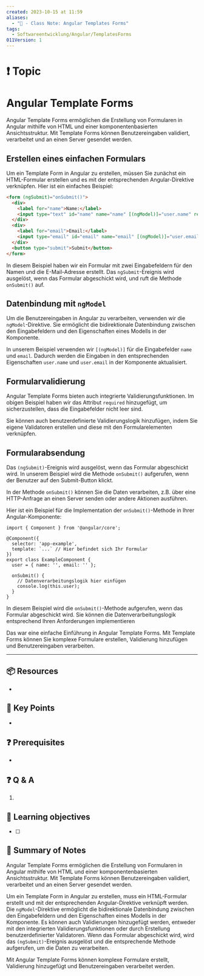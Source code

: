```yaml
---
created: 2023-10-15 at 11:59
aliases:
  - "📜 - Class Note: Angular Templates Forms"
tags:
  - Softwareentwicklung/Angular/TemplatesForms
011Version: 1
---
```

# ❗ Topic

# Angular Template Forms

Angular Template Forms ermöglichen die Erstellung von Formularen in Angular mithilfe von HTML und einer komponentenbasierten Ansichtsstruktur. Mit Template Forms können Benutzereingaben validiert, verarbeitet und an einen Server gesendet werden.

## Erstellen eines einfachen Formulars

Um ein Template Form in Angular zu erstellen, müssen Sie zunächst ein HTML-Formular erstellen und es mit der entsprechenden Angular-Direktive verknüpfen. Hier ist ein einfaches Beispiel:

```html
<form (ngSubmit)="onSubmit()">
  <div>
    <label for="name">Name:</label>
    <input type="text" id="name" name="name" [(ngModel)]="user.name" required>
  </div>
  <div>
    <label for="email">Email:</label>
    <input type="email" id="email" name="email" [(ngModel)]="user.email" required>
  </div>
  <button type="submit">Submit</button>
</form>

```

In diesem Beispiel haben wir ein Formular mit zwei Eingabefeldern für den Namen und die E-Mail-Adresse erstellt. Das `ngSubmit`-Ereignis wird ausgelöst, wenn das Formular abgeschickt wird, und ruft die Methode `onSubmit()` auf.

## Datenbindung mit `ngModel`

Um die Benutzereingaben in Angular zu verarbeiten, verwenden wir die `ngModel`-Direktive. Sie ermöglicht die bidirektionale Datenbindung zwischen den Eingabefeldern und den Eigenschaften eines Modells in der Komponente.

In unserem Beispiel verwenden wir `[(ngModel)]` für die Eingabefelder `name` und `email`. Dadurch werden die Eingaben in den entsprechenden Eigenschaften `user.name` und `user.email` in der Komponente aktualisiert.

## Formularvalidierung

Angular Template Forms bieten auch integrierte Validierungsfunktionen. Im obigen Beispiel haben wir das Attribut `required` hinzugefügt, um sicherzustellen, dass die Eingabefelder nicht leer sind.

Sie können auch benutzerdefinierte Validierungslogik hinzufügen, indem Sie eigene Validatoren erstellen und diese mit den Formularelementen verknüpfen.

## Formularabsendung

Das `(ngSubmit)`-Ereignis wird ausgelöst, wenn das Formular abgeschickt wird. In unserem Beispiel wird die Methode `onSubmit()` aufgerufen, wenn der Benutzer auf den Submit-Button klickt.

In der Methode `onSubmit()` können Sie die Daten verarbeiten, z.B. über eine HTTP-Anfrage an einen Server senden oder andere Aktionen ausführen.

Hier ist ein Beispiel für die Implementation der `onSubmit()`-Methode in Ihrer Angular-Komponente:

```tsx
import { Component } from '@angular/core';

@Component({
  selector: 'app-example',
  template: `...` // Hier befindet sich Ihr Formular
})
export class ExampleComponent {
  user = { name: '', email: '' };

  onSubmit() {
    // Datenverarbeitungslogik hier einfügen
    console.log(this.user);
  }
}

```

In diesem Beispiel wird die `onSubmit()`-Methode aufgerufen, wenn das Formular abgeschickt wird. Sie können die Datenverarbeitungslogik entsprechend Ihren Anforderungen implementieren

Das war eine einfache Einführung in Angular Template Forms. Mit Template Forms können Sie komplexe Formulare erstellen, Validierung hinzufügen und Benutzereingaben verarbeiten.

 ---
## 📦 Resources
- 
## 🔑 Key Points
- 
## ❓ Prerequisites
- 
## ❓ Q & A
1. 
## 🎯 Learning objectives
- [ ] 
## 📃 Summary of Notes
Angular Template Forms ermöglichen die Erstellung von Formularen in Angular mithilfe von HTML und einer komponentenbasierten Ansichtsstruktur. Mit Template Forms können Benutzereingaben validiert, verarbeitet und an einen Server gesendet werden.

Um ein Template Form in Angular zu erstellen, muss ein HTML-Formular erstellt und mit der entsprechenden Angular-Direktive verknüpft werden. Die `ngModel`-Direktive ermöglicht die bidirektionale Datenbindung zwischen den Eingabefeldern und den Eigenschaften eines Modells in der Komponente. Es können auch Validierungen hinzugefügt werden, entweder mit den integrierten Validierungsfunktionen oder durch Erstellung benutzerdefinierter Validatoren. Wenn das Formular abgeschickt wird, wird das `(ngSubmit)`-Ereignis ausgelöst und die entsprechende Methode aufgerufen, um die Daten zu verarbeiten.

Mit Angular Template Forms können komplexe Formulare erstellt, Validierung hinzugefügt und Benutzereingaben verarbeitet werden.